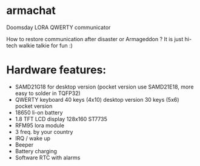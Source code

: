 # armachat
Doomsday LORA QWERTY communicator

How to restore communication after disaster or Armageddon ? It is just hi-tech walkie talkie for fun :)

# Hardware features:

- SAMD21G18 for desktop version (pocket version use SAMD21E18, more easy to solder in TQFP32)
- QWERTY keyboard
 40 keys (4x10) desktop version
 30 keys (5x6) pocket version
- 18650 li-on battery
- 1.8 TFT LCD display 128x160 ST7735
- RFM95 lora module
- 3 freq. by your country
- IRQ / wake up
- Beeper
- Battery charging
- Software RTC with alarms
